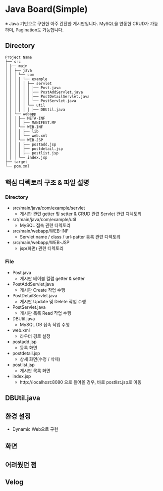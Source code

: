 # Java Board(Simple)
※ Java 기반으로 구현한 아주 간단한 게시판입니다. MySQL을 연동한 CRUD가 가능하며, Pagination도 가능합니다.

## Directory
```
Project Name
├── src
│ ├── main
│ │ ├── java
│ │ │ └── com
│ │ │ │ └── example
│ │ │ │ │ ├── servlet
│ │ │ │ │ │ ├── Post.java
│ │ │ │ │ │ ├── PostAddServlet.java
│ │ │ │ │ │ ├── PostDetailServlet.java
│ │ │ │ │ │ └── PostServlet.java
│ │ │ │ │ └── util
│ │ │ │ │ │ ├── DBUtil.java
│ │ └── webapp
│ │ │ ├── META-INF
│ │ │ │ ├── MANIFEST.MF
│ │ │ └── WEB-INF
│ │ │ │ ├── lib
│ │ │ │ └── web.xml
│ │ │ └── WEB-JSP
│ │ │ │ ├── postadd.jsp
│ │ │ │ ├── postdetail.jsp
│ │ │ │ ├── postlist.jsp
│ │ │ └── index.jsp
├── target
└── pom.xml
```

##  핵심 디렉토리 구조 & 파일 설명
### Directory
- src/main/java/com/example/servlet
	- 게시판 관련 getter 및 setter & CRUD 관련 Servlet 관련 디렉토리
- srt/main/java/com/example/util
	- MySQL 접속 관련 디렉토리
- src/main/webapp/WEB-INF
	- Servlet name / class / url-patter 등록 관련 디렉토리
- src/main/webapp/WEB-JSP
	- jsp(화면) 관련 디렉토리

### File
- Post.java
	- 게시판 테이블 컬럼 getter & setter
- PostAddServlet.java
	- 게시판 Create 작업 수행
- PostDetailServlet.java
	- 게시판 Update 및 Delete 작업 수행
- PostServlet.java
	- 게시판 목록 Read 작업 수행
- DBUtil.java
	- MySQL DB 접속 작업 수행
- web.xml
	- 라우터 경로 설정
- postadd.jsp
	- 등록 화면
- postdetail.jsp
	- 상세 화면(수정 / 삭제)
- postlist.jsp
	- 게시판 목록 화면
- index.jsp 
	- http://localhost:8080 으로 들어올 경우, 바로 postlist.jsp로 이동

## DBUtil.java



## 환경 설정
- Dynamic Web으로 구현


## 화면



## 어려웠던 점



## Velog
